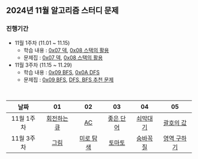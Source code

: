 ## 2024년 11월 알고리즘 스터디 문제

### 진행기간
- 11월 1주차 (11.01 ~ 11.15)
    - 학습 내용 : [0x07 덱](https://blog.encrypted.gg/935), [0x08 스택의 활용](https://blog.encrypted.gg/936)
    - 문제집 : [0x07 덱](https://github.com/encrypted-def/basic-algo-lecture/blob/master/workbook/0x07.md), [0x08 스택의 활용](https://github.com/encrypted-def/basic-algo-lecture/blob/master/workbook/0x08.md)
- 11월 3주차 (11.15 ~ 11.29)
    - 학습 내용 : [0x09 BFS](https://blog.encrypted.gg/941), [0x0A DFS](https://blog.encrypted.gg/942)
    - 문제집 : [0x09 BFS](https://github.com/encrypted-def/basic-algo-lecture/blob/master/workbook/0x09.md), [DFS, BFS 추천 문제](https://www.acmicpc.net/workbook/view/1833)

<br />

| 날짜 | 01 | 02 | 03 | 04 | 05 |
| :---: | :---: | :---: | :---: | :---: | :---: |
| 11월 1주차 | [회전하는 큐](https://www.acmicpc.net/problem/1021) | [AC](https://www.acmicpc.net/problem/5430) | [좋은 단어](https://www.acmicpc.net/problem/3986) | [쇠막대기](https://www.acmicpc.net/problem/10799) | [괄호의 값](https://www.acmicpc.net/problem/2504) |
| 11월 3주차 | [그림](https://www.acmicpc.net/problem/1926) | [미로 탐색](https://www.acmicpc.net/problem/2178) | [토마토](https://www.acmicpc.net/problem/7576) | [숨바꼭질](https://www.acmicpc.net/problem/1697) | [영역 구하기](https://www.acmicpc.net/problem/2583) |
